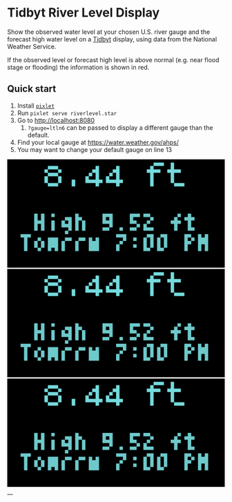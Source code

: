 # Tidbyt River Level Display
Show the observed water level at your chosen U.S. river gauge and the forecast high water level on a [Tidbyt](https://tidbyt.com/) display, using data from the National Weather Service.
 
If the observed level or forecast high level is above normal (e.g. near flood stage or flooding) the information is shown in red.

## Quick start
1. Install [`pixlet`](https://github.com/tidbyt/pixlet)
2. Run `pixlet serve riverlevel.star`
3. Go to [http://localhost:8080](http://localhost:8080)
    1. `?gauge=ltln6` can be passed to display a different gauge than the default.
4. Find your local gauge at https://water.weather.gov/ahps/
5. You may want to change your default gauge on line 13

![Preview](screenshot1.png)
![Preview](screenshot1.png)
![Preview](screenshot1.png)
__
